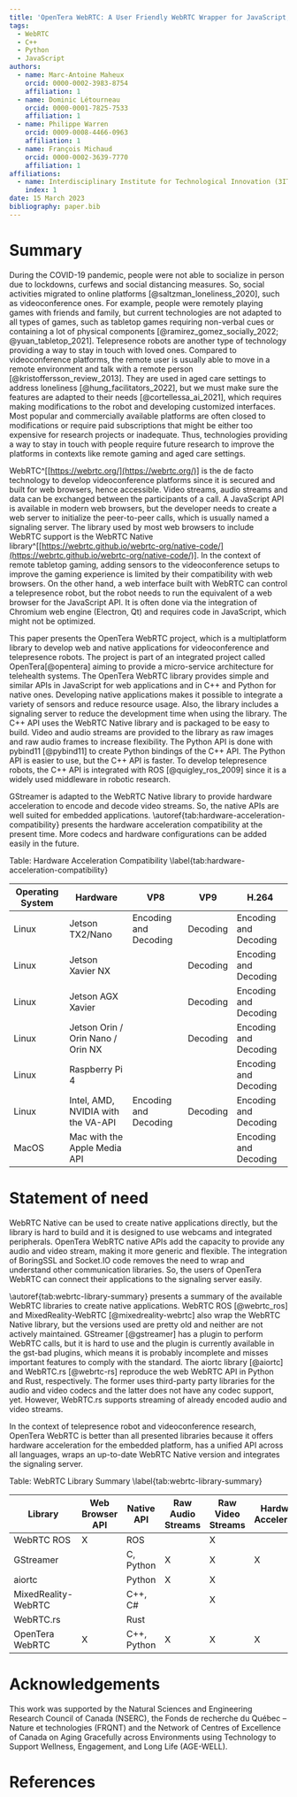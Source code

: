 ```yaml
---
title: 'OpenTera WebRTC: A User Friendly WebRTC Wrapper for JavaScript, C++ and Python'
tags:
  - WebRTC
  - C++
  - Python
  - JavaScript
authors:
  - name: Marc-Antoine Maheux
    orcid: 0000-0002-3983-8754
    affiliation: 1
  - name: Dominic Létourneau
    orcid: 0000-0001-7825-7533
    affiliation: 1
  - name: Philippe Warren
    orcid: 0009-0008-4466-0963
    affiliation: 1
  - name: François Michaud
    orcid: 0000-0002-3639-7770
    affiliation: 1
affiliations:
  - name: Interdisciplinary Institute for Technological Innovation (3IT), Université de Sherbrooke, Canada
    index: 1
date: 15 March 2023
bibliography: paper.bib
---
```


# Summary
During the COVID-19 pandemic, people were not able to socialize in person due to lockdowns, curfews and social distancing measures.
So, social activities migrated to online platforms [@saltzman_loneliness_2020], such as videoconference ones.
For example, people were remotely playing games with friends and family, but current technologies are not adapted to all types of games, such as tabletop games requiring non-verbal cues or containing a lot of physical components [@ramirez_gomez_socially_2022; @yuan_tabletop_2021].
Telepresence robots are another type of technology providing a way to stay in touch with loved ones.
Compared to videoconference platforms, the remote user is usually able to move in a remote environment and talk with a remote person [@kristoffersson_review_2013].
They are used in aged care settings to address loneliness [@hung_facilitators_2022], but we must make sure the features are adapted to their needs [@cortellessa_ai_2021], which requires making modifications to the robot and developing customized interfaces.
Most popular and commercially available platforms are often closed to modifications or require paid subscriptions that might be either too expensive for research projects or inadequate.
Thus, technologies providing a way to stay in touch with people require future research to improve the platforms in contexts like remote gaming and aged care settings.

WebRTC^[[https://webrtc.org/](https://webrtc.org/)] is the de facto technology to develop videoconference platforms since it is secured and built for web browsers, hence accessible.
Video streams, audio streams and data can be exchanged between the participants of a call.
A JavaScript API is available in modern web browsers, but the developer needs to create a web server to initialize the peer-to-peer calls, which is usually named a signaling server.
The library used by most web browsers to include WebRTC support is the WebRTC Native library^[[https://webrtc.github.io/webrtc-org/native-code/](https://webrtc.github.io/webrtc-org/native-code/)].
In the context of remote tabletop gaming, adding sensors to the videoconference setups to improve the gaming experience is limited by their compatibility with web browsers.
On the other hand, a web interface built with WebRTC can control a telepresence robot, but the robot needs to run the equivalent of a web browser for the JavaScript API.
It is often done via the integration of Chromium web engine (Electron, Qt) and requires code in JavaScript, which might not be optimized.

This paper presents the OpenTera WebRTC project, which is a multiplatform library to develop web and native applications for videoconference and telepresence robots.
The project is part of an integrated project called OpenTera[@opentera] aiming to provide a micro-service architecture for telehealth systems.
The OpenTera WebRTC library provides simple and similar APIs in JavaScript for web applications and in C++ and Python for native ones.
Developing native applications makes it possible to integrate a variety of sensors and reduce resource usage.
Also, the library includes a signaling server to reduce the development time when using the library.
The C++ API uses the WebRTC Native library and is packaged to be easy to build. 
Video and audio streams are provided to the library as raw images and raw audio frames to increase flexibility.
The Python API is done with pybind11 [@pybind11] to create Python bindings of the C++ API.
The Python API is easier to use, but the C++ API is faster.
To develop telepresence robots, the C++ API is integrated with ROS [@quigley_ros_2009] since it is a widely used middleware in robotic research.

GStreamer is adapted to the WebRTC Native library to provide hardware acceleration to encode and decode video streams.
So, the native APIs are well suited for embedded applications.
\autoref{tab:hardware-acceleration-compatibility} presents the hardware acceleration compatibility at the present time.
More codecs and hardware configurations can be added easily in the future.


Table: Hardware Acceleration Compatibility \label{tab:hardware-acceleration-compatibility}

| Operating System | Hardware                           | VP8                   | VP9      | H.264                 |
|------------------|------------------------------------|-----------------------|----------|-----------------------|
| Linux            | Jetson TX2/Nano                    | Encoding and Decoding | Decoding | Encoding and Decoding |
| Linux            | Jetson Xavier NX                   |                       | Decoding | Encoding and Decoding |
| Linux            | Jetson AGX Xavier                  |                       | Decoding | Encoding and Decoding |
| Linux            | Jetson Orin / Orin Nano / Orin NX  |                       | Decoding | Encoding and Decoding |
| Linux            | Raspberry Pi 4                     |                       |          | Encoding and Decoding |
| Linux            | Intel, AMD, NVIDIA with the VA-API | Encoding and Decoding | Decoding | Encoding and Decoding |
| MacOS            | Mac with the Apple Media API       |                       |          | Encoding and Decoding |


# Statement of need
WebRTC Native can be used to create native applications directly, but the library is hard to build and it is designed to use webcams and integrated peripherals.
OpenTera WebRTC native APIs add the capacity to provide any audio and video stream, making it more generic and flexible.
The integration of BoringSSL and Socket.IO code removes the need to wrap and understand other communication libraries. 
So, the users of OpenTera WebRTC can connect their applications to the signaling server easily.

\autoref{tab:webrtc-library-summary} presents a summary of the available WebRTC libraries to create native applications.
WebRTC ROS [@webrtc_ros] and MixedReality-WebRTC [@mixedreality-webrtc] also wrap the WebRTC Native library, but the versions used are pretty old and neither are not actively maintained.
GStreamer [@gstreamer] has a plugin to perform WebRTC calls, but it is hard to use and the plugin is currently available in the gst-bad plugins, which means it is probably incomplete and misses important features to comply with the standard.
The aiortc library [@aiortc] and WebRTC.rs [@webrtc-rs] reproduce the web WebRTC API in Python and Rust, respectively. 
The former uses third-party party libraries for the audio and video codecs and the latter does not have any codec support, yet.
However, WebRTC.rs supports streaming of already encoded audio and video streams.

In the context of telepresence robot and videoconference research, OpenTera WebRTC is better than all presented libraries because it offers hardware acceleration for the embedded platform, has a unified API across all languages, wraps an up-to-date WebRTC Native version and integrates the signaling server.


Table: WebRTC Library Summary \label{tab:webrtc-library-summary}

| Library             | Web Browser API | Native API  | Raw Audio Streams | Raw Video Streams | Hardware Acceleration | Signaling Server |
|---------------------|-----------------|-------------|-------------------|-------------------|-----------------------|------------------|
| WebRTC ROS          | X               | ROS         |                   | X                 |                       | Integrated       |
| GStreamer           |                 | C, Python   | X                 | X                 | X                     | Example          |
| aiortc              |                 | Python      | X                 | X                 |                       | Example          |
| MixedReality-WebRTC |                 | C++, C#     |                   | X                 |                       | Example          |
| WebRTC.rs           |                 | Rust        |                   |                   |                       | Example          |
| OpenTera WebRTC     | X               | C++, Python | X                 | X                 | X                     | Integrated       |


# Acknowledgements
This work was supported by the Natural Sciences and Engineering Research Council of Canada (NSERC), the Fonds de recherche du Québec – Nature et technologies (FRQNT) and the Network of Centres of Excellence of Canada on Aging Gracefully across Environments using Technology to Support Wellness, Engagement, and Long Life (AGE-WELL).

# References
